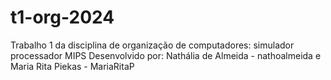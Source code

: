 # t1-org-2024
Trabalho 1 da disciplina de organização de computadores: simulador processador MIPS
Desenvolvido por: Nathália de Almeida - nathoalmeida e Maria Rita Piekas - MariaRitaP
